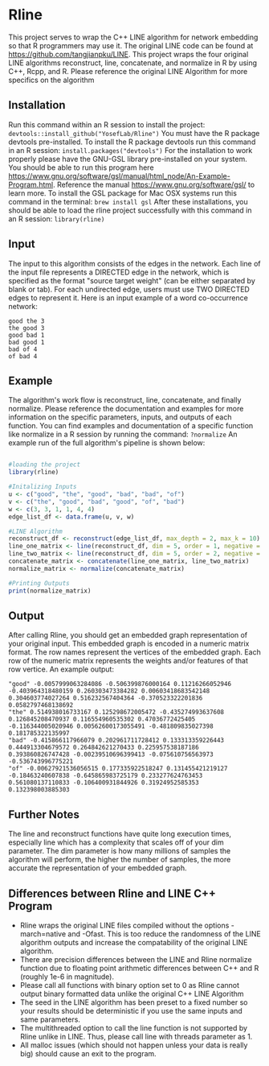 # Rline
This project serves to wrap the C++ LINE algorithm for network embedding so that R programmers may use it. The original LINE code can be found at https://github.com/tangjianpku/LINE. This project wraps the four original LINE algorithms reconstruct, line, concatenate, and normalize in R by using C++, Rcpp, and R. Please reference the original LINE Algorithm for more specifics on the algorithm 

## Installation
Run this command within an R session to install the project: 
``` devtools::install_github("YosefLab/Rline") ``` 
You must have the R package devtools pre-installed. To install the R package devtools run this command in an R session: 
``` install.packages("devtools") ```
For the installation to work properly please have the GNU-GSL library pre-installed on your system. You should be able to run this program here https://www.gnu.org/software/gsl/manual/html_node/An-Example-Program.html. Reference the manual https://www.gnu.org/software/gsl/ to learn more. To install the GSL package for Mac OSX systems run this command in the terminal: 
``` brew install gsl ```
After these installations, you should be able to load the rline project successfully with this command in an R session:
``` library(rline) ```

## Input
The input to this algorithm consists of the edges in the network. Each line of the input file represents a DIRECTED edge in the network, which is specified as the format "source target weight" (can be either separated by blank or tab). For each undirected edge, users must use TWO DIRECTED edges to represent it. Here is an input example of a word co-occurrence network:
```
good the 3
the good 3
good bad 1
bad good 1
bad of 4
of bad 4
```

## Example
The algorithm's work flow is reconstruct, line, concatenate, and finally normalize. Please reference the documentation and examples for more information on the specific parameters, inputs, and outputs of each function. You can find examples and documentation of a specific function like normalize in a R session by running the command:
``` ?normalize ``` 
An example run of the full algorithm's pipeline is shown below: 
```R

#loading the project
library(rline)

#Initalizing Inputs
u <- c("good", "the", "good", "bad", "bad", "of")
v <- c("the", "good", "bad", "good", "of", "bad")
w <- c(3, 3, 1, 1, 4, 4)
edge_list_df <- data.frame(u, v, w)

#LINE Algorithm
reconstruct_df <- reconstruct(edge_list_df, max_depth = 2, max_k = 10)
line_one_matrix <- line(reconstruct_df, dim = 5, order = 1, negative = 5, samples = 10, rho = 0.025)
line_two_matrix <- line(reconstruct_df, dim = 5, order = 2, negative = 5, samples = 10, rho = 0.025)
concatenate_matrix <- concatenate(line_one_matrix, line_two_matrix)
normalize_matrix <- normalize(concatenate_matrix)

#Printing Outputs
print(normalize_matrix)
```

## Output
After calling Rline, you should get an embedded graph representation of your original input. This embedded graph is encoded in a numeric matrix format. The row names represent the vertices of the embedded graph. Each row of the numeric matrix represents the weights and/or features of that row vertice. An example output:  
```
"good" -0.0057999063284086 -0.506399876000164 0.11216266052946 -0.403964318480159 0.260303473384282 0.00603418683542148 0.304603774027264 0.516232567404364 -0.370523322201836 0.0582797468138692
"the" 0.514938016733167 0.125298672005472 -0.435274993637608 0.126845208470937 0.116554960535302 0.47036772425405 -0.116344005020946 0.00562600173055491 -0.481809835027398 0.181785322135997
"bad" -0.415866117966079 0.202961711728412 0.133313359226443 0.444913304679572 0.264842621270433 0.225957538187186 0.393860826747428 -0.00239510696399413 -0.075610756563973 -0.536743996775221
"of" -0.00627921536056515 0.177335922518247 0.131455421219127 -0.18463240607838 -0.645865983725179 0.233277624763453 0.561080137110833 -0.106400931844926 0.31924952585353 0.132398003885303
```

## Further Notes
The line and reconstruct functions have quite long execution times, especially line which has a complexity that scales off of your dim parameter. The dim parameter is how many millions of samples the algorithm will perform, the higher the number of samples, the more accurate the representation of your embedded graph. 


## Differences between Rline and LINE C++ Program
- Rline wraps the original LINE files compiled without the options -march=native and -Ofast. This is too reduce the randomness of the LINE algorithm outputs and increase the compatability of the original LINE algorithm. 
- There are precision differences between the LINE and Rline normalize function due to floating point arithmetic differences between C++ and R (roughly 1e-6 in magnitude). 
- Please call all functions with binary option set to 0 as Rline cannot output binary formatted data unlike the original C++ LINE Algorithm
- The seed in the LINE algorithm has been preset to a fixed number so your results should be deterministic if you use the same inputs and same parameters. 
- The multithreaded option to call the line function is not supported by Rline unlike in LINE. Thus, please call line with threads parameter as 1. 
- All malloc issues (which should not happen unless your data is really big) should cause an exit to the program. 


